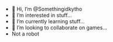 - 👋 Hi, I’m @Somethingidkytho
- 👀 I’m interested in stuff...
- 🌱 I’m currently learning stuff...
- 💞️ I’m looking to collaborate on games...
- Not a robot
<!---
Somethingidkytho/Somethingidkytho is a ✨ special ✨ repository because its `README.md` (this file) appears on your GitHub profile.
You can click the Preview link to take a look at your changes.
--->

